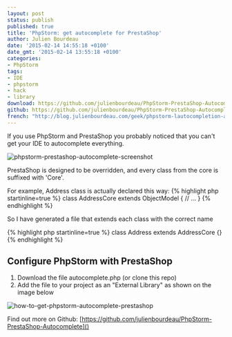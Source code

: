 ```yaml
---
layout: post
status: publish
published: true
title: 'PhpStorm: get autocomplete for PrestaShop'
author: Julien Bourdeau
date: '2015-02-14 14:55:18 +0100'
date_gmt: '2015-02-14 13:55:18 +0100'
categories:
- PhpStorm
tags:
- IDE
- phpstorm
- hack
- library
download: https://github.com/julienbourdeau/PhpStorm-PrestaShop-Autocomplete/archive/master.zip
github: https://github.com/julienbourdeau/PhpStorm-PrestaShop-Autocomplete
french: "http://blog.julienbourdeau.com/geek/phpstorm-lautocompletion-avec-prestashop/"
---
```


If you use PhpStorm and PrestaShop you probably noticed that you can't get your IDE to autocomplete everything.

![phpstorm-prestashop-autocomplete-screenshot](http://www.sigerr.org/wp-content/uploads/2015/02/phpstorm-prestashop-autocomplete-screenshot.png)

PrestaShop is designed to be overridden, and every class from the core is suffixed with 'Core'.

For example, Address class is actually declared this way:
{% highlight php startinline=true %}
class AddressCore extends ObjectModel
{
  // ...
}
{% endhighlight %}

So I have generated a file that extends each class with the correct name

{% highlight php startinline=true %}
class Address extends AddressCore {}
{% endhighlight %}

## Configure PhpStorm with PrestaShop

1. Download the file autocomplete.php (or clone this repo)
1. Add the file to your project as an "External Library" as shown on the image below

![how-to-get-phpstorm-autocomplete-prestashop](http://www.sigerr.org/wp-content/uploads/2015/02/how-to-get-phpstorm-autocomplete-prestashop.png)

Find out more on Github: [https://github.com/julienbourdeau/PhpStorm-PrestaShop-Autocomplete]()
